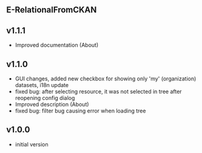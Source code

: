 E-RelationalFromCKAN
----------

v1.1.1
---
* Improved documentation (About)

v1.1.0
---
* GUI changes, added new checkbox for showing only 'my' (organization) datasets, i18n update
* fixed bug: after selecting resource, it was not selected in tree after reopening config dialog
* Improved description (About)
* fixed bug: filter bug causing error when loading tree

v1.0.0
---
* initial version